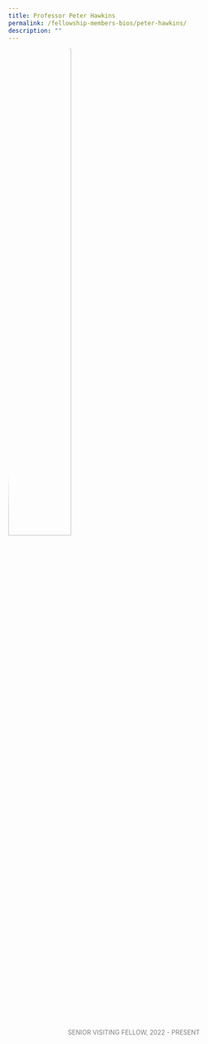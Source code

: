 ```yaml
---
title: Professor Peter Hawkins
permalink: /fellowship-members-bios/peter-hawkins/
description: ""
---
```

<style>
img {
	border-radius: 50%;
	height: 50% !important;
	width: 50% !important;
	}
	
fellow-img {
		text-align: center;
	}

.fellow-tenure {
	text-align: center;
	color: grey;
	font-size: 0.9em;
	}	

</style>

<div class="fellow-img">
<img src="/images/FellowshipImages/peterhawkins.pn">
<p class="fellow-tenure">SENIOR VISITING FELLOW, 2022 - PRESENT </p>
</div>